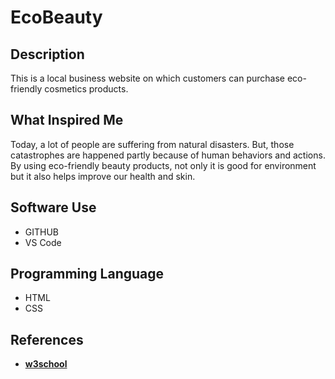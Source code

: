 # EcoBeauty

## Description
This is a local business website on which customers can purchase eco-friendly cosmetics products.

## What Inspired Me
Today, a lot of people are suffering from natural disasters. But, those catastrophes are happened partly because of human behaviors and actions. By using eco-friendly beauty products, not only it is good for environment but it also helps improve our health and skin.

## Software Use
* GITHUB
* VS Code

## Programming Language
* HTML
* CSS
  
## References
* [**w3school**](https://www.w3schools.com/html/default.asp)
